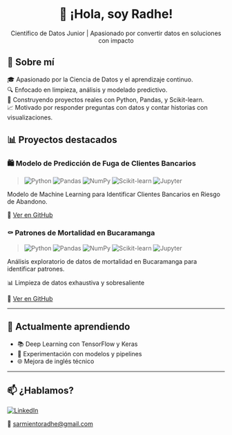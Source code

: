 <h1 align="center">👋 ¡Hola, soy Radhe!</h1>

<p align="center">
  Científico de Datos Junior | Apasionado por convertir datos en soluciones con impacto
</p>

## 🧠 Sobre mí

🎓 Apasionado por la Ciencia de Datos y el aprendizaje continuo.  
🔍 Enfocado en limpieza, análisis y modelado predictivo.  
🚀 Construyendo proyectos reales con Python, Pandas, y Scikit-learn.  
📈 Motivado por responder preguntas con datos y contar historias con visualizaciones.

## 📊 Proyectos destacados

### 🛍️ Modelo de Predicción de Fuga de Clientes Bancarios

>![Python](https://img.shields.io/badge/Python-3776AB?style=flat&logo=python&logoColor=white)
![Pandas](https://img.shields.io/badge/Pandas-150458?style=flat&logo=pandas&logoColor=white)
![NumPy](https://img.shields.io/badge/Numpy-013243?style=flat&logo=numpy&logoColor=white)
![Scikit-learn](https://img.shields.io/badge/Scikit--Learn-F7931E?style=flat&logo=scikit-learn&logoColor=white)
![Jupyter](https://img.shields.io/badge/Jupyter-F37626?style=flat&logo=jupyter&logoColor=white)

Modelo de Machine Learning para Identificar Clientes Bancarios en Riesgo de Abandono.

🔗 [Ver en GitHub](https://github.com/radheveloper/bank-customer-churn/blob/main/Customer_Churn.ipynb)

### ⚰️ Patrones de Mortalidad en Bucaramanga

>![Python](https://img.shields.io/badge/Python-3776AB?style=flat&logo=python&logoColor=white)
![Pandas](https://img.shields.io/badge/Pandas-150458?style=flat&logo=pandas&logoColor=white)
![NumPy](https://img.shields.io/badge/Numpy-013243?style=flat&logo=numpy&logoColor=white)
![Scikit-learn](https://img.shields.io/badge/Scikit--Learn-F7931E?style=flat&logo=scikit-learn&logoColor=white)
![Jupyter](https://img.shields.io/badge/Jupyter-F37626?style=flat&logo=jupyter&logoColor=white)

Análisis exploratorio de datos de mortalidad en Bucaramanga para identificar patrones.

📊 Limpieza de datos exhaustiva y sobresaliente

🔗 [Ver en GitHub](https://github.com/radheveloper/mortality-dataset)

---

## 📌 Actualmente aprendiendo

- 📚 Deep Learning con TensorFlow y Keras  
- 🧪 Experimentación con modelos y pipelines  
- 🌐 Mejora de inglés técnico

---

## 📫 ¿Hablamos?

[![LinkedIn](https://img.shields.io/badge/LinkedIn-Radhe%20Sarmiento-blue?style=flat&logo=linkedin)](https://linkedin.com/in/radhe-sarmiento)

📧 sarmientoradhe@gmail.com
